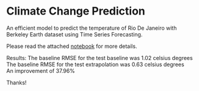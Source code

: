 # Climate Change Prediction
An efficient model to predict the temperature of Rio De Janeiro with Berkeley Earth dataset using Time Series Forecasting.

Please read the attached [notebook](https://github.com/vedang08/climate-change-prediction/blob/main/climate-change-forecast-sarima-model.ipynb) for more details.

Results:
The baseline RMSE for the test baseline was 1.02 celsius degrees  
The baseline RMSE for the test extrapolation was 0.63 celsius degrees  
An improvement of 37.96%  

Thanks!
